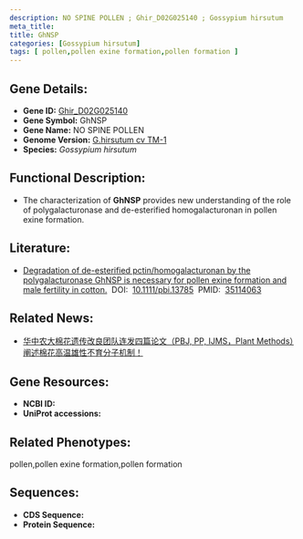 ```yaml
---
description: NO SPINE POLLEN ; Ghir_D02G025140 ; Gossypium hirsutum
meta_title:
title: GhNSP
categories: [Gossypium hirsutum]
tags: [ pollen,pollen exine formation,pollen formation ]
---
```


## Gene Details:
- **Gene ID:**	[Ghir_D02G025140]()
- **Gene Symbol:** GhNSP
- **Gene Name:** NO SPINE POLLEN
- **Genome Version:** [G.hirsutum cv TM-1]()
- **Species:** *Gossypium hirsutum*

## Functional Description:
   - The characterization of **GhNSP** provides new understanding of the role of polygalacturonase and de-esterified homogalacturonan in pollen exine formation.

## Literature:
   - [Degradation of de-esterified pctin/homogalacturonan by the polygalacturonase GhNSP is necessary for pollen exine formation and male fertility in cotton.]( https://onlinelibrary.wiley.com/doi/10.1111/pbi.13785)&nbsp;&nbsp;DOI:&nbsp;&nbsp;[10.1111/pbi.13785](https://onlinelibrary.wiley.com/doi/10.1111/pbi.13785)&nbsp;&nbsp;PMID:&nbsp;&nbsp;[35114063](https://pubmed.ncbi.nlm.nih.gov/35114063/)

## Related News:
   - [华中农大棉花遗传改良团队连发四篇论文（PBJ, PP, IJMS，Plant Methods）阐述棉花高温雄性不育分子机制！](https://mp.weixin.qq.com/s?__biz=Mzg3MDEwNDEyMg==&mid=2247529231&idx=2&sn=295bbfc019c91c0da77532f4928be71c&chksm=ce90de5af9e7574c3811fae3a363229d50513ce59e1c69accba6528c5d31fee4312607d01b1b&scene=27#wechat_redirect)

## Gene Resources:
- **NCBI ID:** [](https://www.ncbi.nlm.nih.gov/gene/?term=)
- **UniProt accessions:** [](https://www.uniprot.org/uniprotkb//entry)

## Related Phenotypes:
pollen,pollen exine formation,pollen formation

## Sequences:
- **CDS Sequence:**
- **Protein Sequence:**
